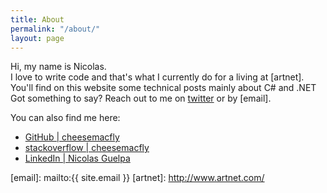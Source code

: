 ```yaml
---
title: About
permalink: "/about/"
layout: page
---
```


Hi, my name is Nicolas.  
I love to write code and that's what I currently do for a living at [artnet].  
You'll find on this website some technical posts mainly about C# and .NET  
Got something to say? Reach out to me on [twitter] or by [email].

You can also find me here:

 - [GitHub \| cheesemacfly](https://github.com/cheesemacfly)
 - [stackoverflow \| cheesemacfly](https://stackoverflow.com/users/1443490)
 - [LinkedIn \| Nicolas Guelpa](https://www.linkedin.com/in/nicolasguelpa)

[twitter]: https://twitter.com/cheesemacfly
[email]: mailto:{{ site.email }}
[artnet]: http://www.artnet.com/
